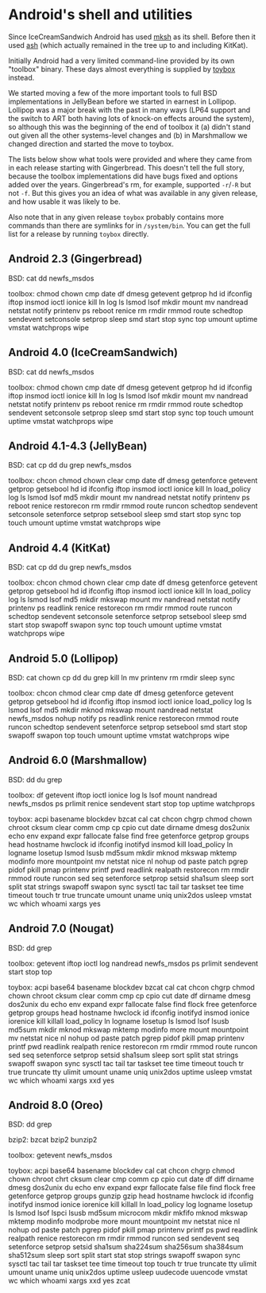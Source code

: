 Android's shell and utilities
=============================

Since IceCreamSandwich Android has used
[mksh](https://www.mirbsd.org/mksh.htm) as its shell. Before then it used
[ash](https://en.wikipedia.org/wiki/Almquist_shell) (which actually
remained in the tree up to and including KitKat).

Initially Android had a very limited command-line provided by its
own "toolbox" binary. These days almost everything is supplied by
[toybox](http://landley.net/toybox/) instead.

We started moving a few of the more important tools to full
BSD implementations in JellyBean before we started in earnest in
Lollipop. Lollipop was a major break with the past in many ways (LP64
support and the switch to ART both having lots of knock-on effects around
the system), so although this was the beginning of the end of toolbox it
(a) didn't stand out given all the other systems-level changes and (b)
in Marshmallow we changed direction and started the move to toybox.

The lists below show what tools were provided and where they came from in
each release starting with Gingerbread. This doesn't tell the full story,
because the toolbox implementations did have bugs fixed and options added
over the years. Gingerbread's rm, for example, supported `-r`/`-R` but not
`-f`. But this gives you an idea of what was available in any given release,
and how usable it was likely to be.

Also note that in any given release `toybox` probably contains more
commands than there are symlinks for in `/system/bin`. You can get the
full list for a release by running `toybox` directly.


Android 2.3 (Gingerbread)
-------------------------

BSD: cat dd newfs\_msdos

toolbox: chmod chown cmp date df dmesg getevent getprop hd id ifconfig
iftop insmod ioctl ionice kill ln log ls lsmod lsof mkdir mount mv
nandread netstat notify printenv ps reboot renice rm rmdir rmmod route
schedtop sendevent setconsole setprop sleep smd start stop sync top
umount uptime vmstat watchprops wipe


Android 4.0 (IceCreamSandwich)
------------------------------

BSD: cat dd newfs\_msdos

toolbox: chmod chown cmp date df dmesg getevent getprop hd id ifconfig
iftop insmod ioctl ionice kill ln log ls lsmod lsof mkdir mount mv
nandread netstat notify printenv ps reboot renice rm rmdir rmmod route
schedtop sendevent setconsole setprop sleep smd start stop sync top
touch umount uptime vmstat watchprops wipe


Android 4.1-4.3 (JellyBean)
---------------------------

BSD: cat cp dd du grep newfs\_msdos

toolbox: chcon chmod chown clear cmp date df dmesg getenforce getevent
getprop getsebool hd id ifconfig iftop insmod ioctl ionice kill ln
load\_policy log ls lsmod lsof md5 mkdir mount mv nandread netstat notify
printenv ps reboot renice restorecon rm rmdir rmmod route runcon schedtop
sendevent setconsole setenforce setprop setsebool sleep smd start stop
sync top touch umount uptime vmstat watchprops wipe


Android 4.4 (KitKat)
--------------------

BSD: cat cp dd du grep newfs\_msdos

toolbox: chcon chmod chown clear cmp date df dmesg getenforce getevent
getprop getsebool hd id ifconfig iftop insmod ioctl ionice kill ln
load\_policy log ls lsmod lsof md5 mkdir mkswap mount mv nandread netstat
notify printenv ps readlink renice restorecon rm rmdir rmmod route runcon
schedtop sendevent setconsole setenforce setprop setsebool sleep smd start
stop swapoff swapon sync top touch umount uptime vmstat watchprops wipe


Android 5.0 (Lollipop)
----------------------

BSD: cat chown cp dd du grep kill ln mv printenv rm rmdir sleep sync

toolbox: chcon chmod clear cmp date df dmesg getenforce getevent getprop
getsebool hd id ifconfig iftop insmod ioctl ionice load\_policy log ls
lsmod lsof md5 mkdir mknod mkswap mount nandread netstat newfs\_msdos
nohup notify ps readlink renice restorecon rmmod route runcon schedtop
sendevent setenforce setprop setsebool smd start stop swapoff swapon
top touch umount uptime vmstat watchprops wipe


Android 6.0 (Marshmallow)
-------------------------

BSD: dd du grep

toolbox: df getevent iftop ioctl ionice log ls lsof mount nandread
newfs\_msdos ps prlimit renice sendevent start stop top uptime watchprops

toybox: acpi basename blockdev bzcat cal cat chcon chgrp chmod chown
chroot cksum clear comm cmp cp cpio cut date dirname dmesg dos2unix echo
env expand expr fallocate false find free getenforce getprop groups
head hostname hwclock id ifconfig inotifyd insmod kill load\_policy ln
logname losetup lsmod lsusb md5sum mkdir mknod mkswap mktemp modinfo
more mountpoint mv netstat nice nl nohup od paste patch pgrep pidof
pkill pmap printenv printf pwd readlink realpath restorecon rm rmdir
rmmod route runcon sed seq setenforce setprop setsid sha1sum sleep sort
split stat strings swapoff swapon sync sysctl tac tail tar taskset tee
time timeout touch tr true truncate umount uname uniq unix2dos usleep
vmstat wc which whoami xargs yes


Android 7.0 (Nougat)
--------------------

BSD: dd grep

toolbox: getevent iftop ioctl log nandread newfs\_msdos ps prlimit
sendevent start stop top

toybox: acpi base64 basename blockdev bzcat cal cat chcon chgrp chmod
chown chroot cksum clear comm cmp cp cpio cut date df dirname dmesg
dos2unix du echo env expand expr fallocate false find flock free
getenforce getprop groups head hostname hwclock id ifconfig inotifyd
insmod ionice iorenice kill killall load\_policy ln logname losetup ls
lsmod lsof lsusb md5sum mkdir mknod mkswap mktemp modinfo more mount
mountpoint mv netstat nice nl nohup od paste patch pgrep pidof pkill
pmap printenv printf pwd readlink realpath renice restorecon rm rmdir
rmmod route runcon sed seq setenforce setprop setsid sha1sum sleep sort
split stat strings swapoff swapon sync sysctl tac tail tar taskset tee
time timeout touch tr true truncate tty ulimit umount uname uniq unix2dos
uptime usleep vmstat wc which whoami xargs xxd yes


Android 8.0 (Oreo)
------------------

BSD: dd grep

bzip2: bzcat bzip2 bunzip2

toolbox: getevent newfs\_msdos

toybox: acpi base64 basename blockdev cal cat chcon chgrp chmod chown
chroot chrt cksum clear cmp comm cp cpio cut date df diff dirname dmesg
dos2unix du echo env expand expr fallocate false file find flock free
getenforce getprop groups gunzip gzip head hostname hwclock id ifconfig
inotifyd insmod ionice iorenice kill killall ln load\_policy log logname
losetup ls lsmod lsof lspci lsusb md5sum microcom mkdir mkfifo mknod
mkswap mktemp modinfo modprobe more mount mountpoint mv netstat nice
nl nohup od paste patch pgrep pidof pkill pmap printenv printf ps pwd
readlink realpath renice restorecon rm rmdir rmmod runcon sed sendevent
seq setenforce setprop setsid sha1sum sha224sum sha256sum sha384sum
sha512sum sleep sort split start stat stop strings swapoff swapon sync
sysctl tac tail tar taskset tee time timeout top touch tr true truncate
tty ulimit umount uname uniq unix2dos uptime usleep uudecode uuencode
vmstat wc which whoami xargs xxd yes zcat
